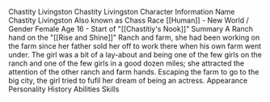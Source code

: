 Chastity Livingston  Chastity Livingston 
Character Information 
Name 
Chastity Livingston 
Also known as 
Chass 
Race 
[[Human]] - New World / 
Gender 
Female 
Age 
16 - Start of "[[Chastitiy's Nook]]" 
Summary
A Ranch hand on the "[[Rise and Shine]]" Ranch and farm, she had been working on the farm since her father sold her off to work there when his own farm went under. 
The girl was a bit of a lay-about and being one of the few girls on the ranch and one of the few girls in a good dozen miles; she attracted the attention of the other ranch and farm hands. 
Escaping the farm to go to the big city, the girl tried to fufil her dream of being an actress. 
Appearance
Personality
History
Abilities
Skills